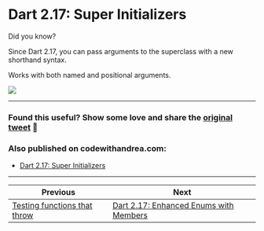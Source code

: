 # Dart 2.17: Super Initializers

Did you know?

Since Dart 2.17, you can pass arguments to the superclass with a new shorthand syntax.

Works with both named and positional arguments. 

![](049-dart-super-arguments.png)

---

### Found this useful? Show some love and share the [original tweet](https://twitter.com/biz84/status/1522931548152074240) 🙏

### Also published on codewithandrea.com:

- [Dart 2.17: Super Initializers](https://codewithandrea.com/tips/dart-2.17-super-initializers/)

---

| Previous | Next |
| -------- | ---- |
| [Testing functions that throw](../0048-testing-functions-that-throw/index.md) | [Dart 2.17: Enhanced Enums with Members](../0050-dart-2-17-enhanced-enums-with-members/index.md) |